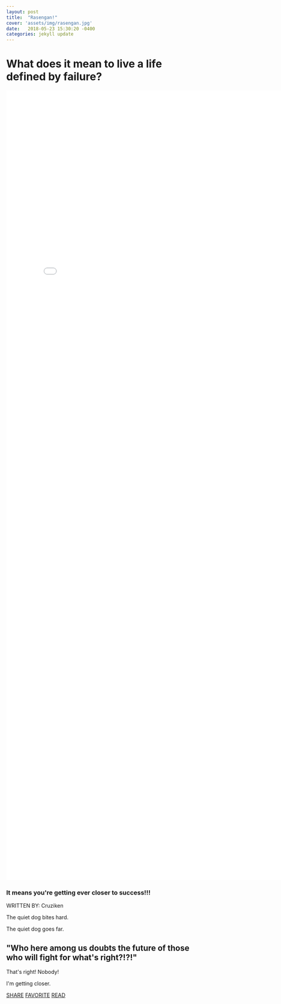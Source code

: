 ```yaml
---
layout: post
title:  "Rasengan!"
cover: 'assets/img/rasengan.jpg'
date:   2018-05-23 15:30:20 -0400
categories: jekyll update
---
```

<html>
<head>
  <title>Rasengan</title>
  <link href="https://fonts.googleapis.com/css?family=Amatic+SC|Raleway:100,200,600,700" rel="stylesheet">
  <link rel="stylesheet" type="text/css" href="/css/style.css">
</head>
<body>


  <div id="banner">
    <div class="content">
      
   <h1>What does it mean to live a life defined by failure?</h1>
 </div>
  </div>
 </div>
 <embed src="/assets/pdf/ANBM.pdf" width="800px" height="2100px" />
  <div id="main" class="content">
    <h3>It means you're getting ever closer to success!!!</h3>
    <span class="byline">WRITTEN BY: Cruziken</span>
    <p>The quiet dog bites hard.</p>

   <p> The quiet dog goes far.</p>

   <div class="pull-quote">
     <h2>"Who here among us doubts the future of those who will fight for what's right?!?!"</h2>
    </div>

   <p>That's right! Nobody! </p>

   <p>I'm getting closer.</p>
  </div>

  <div class="share">
    <a href="#">SHARE</a>
    <a href="#">FAVORITE</a>
    <a href="#">READ</a>
  </div>

</body>
</html>


 
